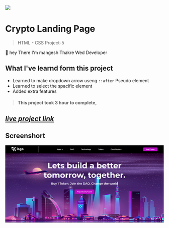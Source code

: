 ![](https://img.shields.io/badge/Live%20Project%205-Crypto%20Landing%20Page-brightgreen)

# Crypto Landing Page 
> HTML - CSS Project-5

🙌 hey There I'm mangesh Thakre Wed Developer 
##  What I've learnd form this project 
 
 - Learned to make dropdown arrow useng `::after` Pseudo element
 -  Learned to select the spacific element
 - Added  extra features 

> #### This project took 3 hour to complete, 
 ##  _[live project link](https://full-stack-js-html-css-project-5.netlify.app "HTML-CSS_Project-5" )_

## Screenshort
![alt text](https://github.com/MangeshThakre/HTML-CSS-Project-5/blob/master/project-5.png?raw=true)
